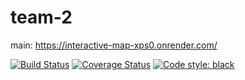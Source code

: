 # team-2

main: https://interactive-map-xps0.onrender.com/





[![Build Status](https://app.travis-ci.com/csci-499-fa22/team-2.svg?token=ZEBoK7VPs6GMNThmS7p9&branch=main)](https://app.travis-ci.com/csci-499-fa22/team-2)
[![Coverage Status](https://coveralls.io/repos/github/csci-499-fa22/team-2/badge.png?branch=main&t=H57xYb)](https://coveralls.io/github/csci-499-fa22/team-2?branch=main)
[![Code style: black](https://img.shields.io/badge/code%20style-black-000000.svg)](https://github.com/psf/black)
